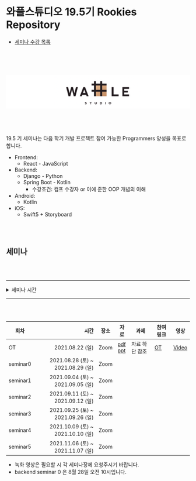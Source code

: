 # 와플스튜디오 19.5기 Rookies Repository

- [세미나 수강 목록](./seminar-list.md)

<br><br><br><br>![wafflestudio_logo](wafflestudio_logo.png)<br><br><br><br><br>
19.5 기 세미나는 다음 학기 개발 프로젝트 참여 가능한 Programmers 양성을 목표로 합니다.

- Frontend:
    - React - JavaScript
- Backend:
    - Django - Python
    - Spring Boot - Kotlin
        - 수강조건: 컴프 수강자 or 이에 준한 OOP 개념의 이해
- Android:
    - Kotlin
- iOS:
    - Swift5 + Storyboard

<br><br>

## 세미나

<br><br>

---

<details>
<summary>세미나 시간</summary>

| 세미나          | 요일   | 시간           |
| :-------------- | ------ | :------------- |
| 백엔드 (장고)   | 토요일 | 오전 10시      |
| 안드로이드      | 토요일 | 오전 11시 30분 |
| 백엔드 (스프링) | 토요일 | 오후 3시       |
| 프론트          | 토요일 | 오후 4시 30분  |
| iOS             | 일요일 | 오후 1시       |

</details>

---

<br><br>

| 회차     |                              시간 | 장소 | 자료 | 과제 | 참여 링크 | 영상 |
| -------- | --------------------------------: | ---- | ---- | ---- | ---- | ---- |
| OT       | 2021.08.22 (일)                  | Zoom |  [pdf](./wafflestudio%2019.5%20rookies%20OT.pdf) <br> [ppt](https://docs.google.com/presentation/d/1BbIe3rkbvT41k4PHq22_ZTsqmFeIU_mACuUjdqtwMlA/edit?usp=sharing)   |  자료 하단 참조    | [OT](https://snu-ac-kr.zoom.us/j/83372089986?pwd=RzgxYkp3Y3RIMURYamxjZlEwOVR4UT09) | [Video](https://youtu.be/aa91IV7EuhE) | 
| seminar0 | 2021.08.28 (토) ~ 2021.08.29 (일) | Zoom |      |      |      | |
| seminar1 | 2021.09.04 (토) ~ 2021.09.05 (일) | Zoom |      |      |      | |
| seminar2 | 2021.09.11 (토) ~ 2021.09.12 (일) | Zoom |      |      |      | |
| seminar3 | 2021.09.25 (토) ~ 2021.09.26 (일) | Zoom |      |      |      | |
| seminar4 | 2021.10.09 (토) ~ 2021.10.10 (일) | Zoom |      |      |      | |
| seminar5 | 2021.11.06 (토) ~ 2021.11.07 (일) | Zoom |      |      |      | |

* 녹화 영상은 필요할 시 각 세미나장께 요청주시기 바랍니다.
* backend seminar 0 은 8월 28일 오전 10시입니다.
